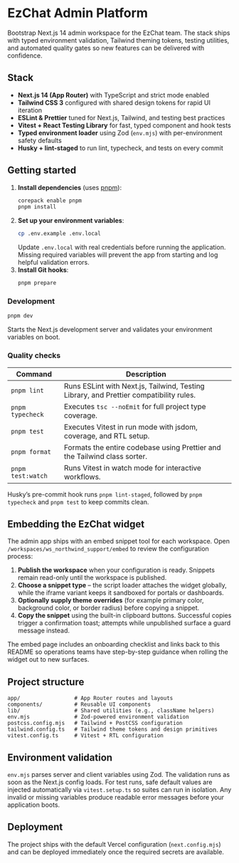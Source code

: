 # EzChat Admin Platform

Bootstrap Next.js 14 admin workspace for the EzChat team. The stack ships with typed environment validation, Tailwind theming tokens, testing utilities, and automated quality gates so new features can be delivered with confidence.

## Stack

- **Next.js 14 (App Router)** with TypeScript and strict mode enabled
- **Tailwind CSS 3** configured with shared design tokens for rapid UI iteration
- **ESLint & Prettier** tuned for Next.js, Tailwind, and testing best practices
- **Vitest + React Testing Library** for fast, typed component and hook tests
- **Typed environment loader** using Zod (`env.mjs`) with per-environment safety defaults
- **Husky + lint-staged** to run lint, typecheck, and tests on every commit

## Getting started

1. **Install dependencies** (uses [pnpm](https://pnpm.io)):
   ```bash
   corepack enable pnpm
   pnpm install
   ```
2. **Set up your environment variables**:
   ```bash
   cp .env.example .env.local
   ```
   Update `.env.local` with real credentials before running the application. Missing required variables will prevent the app from starting and log helpful validation errors.
3. **Install Git hooks**:
   ```bash
   pnpm prepare
   ```

### Development

```bash
pnpm dev
```

Starts the Next.js development server and validates your environment variables on boot.

### Quality checks

| Command           | Description                                                                            |
| ----------------- | -------------------------------------------------------------------------------------- |
| `pnpm lint`       | Runs ESLint with Next.js, Tailwind, Testing Library, and Prettier compatibility rules. |
| `pnpm typecheck`  | Executes `tsc --noEmit` for full project type coverage.                                |
| `pnpm test`       | Executes Vitest in run mode with jsdom, coverage, and RTL setup.                       |
| `pnpm format`     | Formats the entire codebase using Prettier and the Tailwind class sorter.              |
| `pnpm test:watch` | Runs Vitest in watch mode for interactive workflows.                                   |

Husky’s pre-commit hook runs `pnpm lint-staged`, followed by `pnpm typecheck` and `pnpm test` to keep commits clean.

## Embedding the EzChat widget

The admin app ships with an embed snippet tool for each workspace. Open `/workspaces/ws_northwind_support/embed` to review the configuration process:

1. **Publish the workspace** when your configuration is ready. Snippets remain read-only until the workspace is published.
2. **Choose a snippet type** – the script loader attaches the widget globally, while the iframe variant keeps it sandboxed for portals or dashboards.
3. **Optionally supply theme overrides** (for example primary color, background color, or border radius) before copying a snippet.
4. **Copy the snippet** using the built-in clipboard buttons. Successful copies trigger a confirmation toast; attempts while unpublished surface a guard message instead.

The embed page includes an onboarding checklist and links back to this README so operations teams have step-by-step guidance when rolling the widget out to new surfaces.

## Project structure

```
app/                 # App Router routes and layouts
components/          # Reusable UI components
lib/                 # Shared utilities (e.g., className helpers)
env.mjs              # Zod-powered environment validation
postcss.config.mjs   # Tailwind + PostCSS configuration
tailwind.config.ts   # Tailwind theme tokens and design primitives
vitest.config.ts     # Vitest + RTL configuration
```

## Environment validation

`env.mjs` parses server and client variables using Zod. The validation runs as soon as the Next.js config loads. For test runs, safe default values are injected automatically via `vitest.setup.ts` so suites can run in isolation. Any invalid or missing variables produce readable error messages before your application boots.

## Deployment

The project ships with the default Vercel configuration (`next.config.mjs`) and can be deployed immediately once the required secrets are available.
